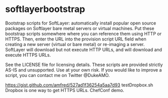 softlayerbootstrap
==================

Bootstrap scripts for SoftLayer: automatically install popular open source packages on Softlayer bare metal servers or virtual machines.  Put these bootstrap scripts somewhere where you can reference them using HTTP or HTTPS.  Then, enter the URL into the provision script URL field when creating a new server (virtual or bare metal) or re-imaging a server. SoftLayer will download but not execute HTTP URLs, and will download and execute HTTPS URLs.

See the LICENSE file for licensing details.  These scripts are provided strictly AS-IS and unsupported.  Use at your own risk.  If you would like to improve a script, you can contact me on Twitter @DukeAMO.

https://gist.github.com/amfred/527ad1f36254a5aa7d93 testDropbox.sh Dropbox is one way to get HTTPS URLs.  ChefConf demo.
